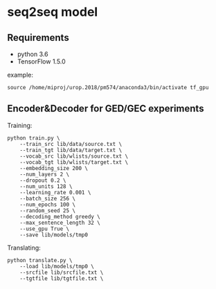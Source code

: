 
seq2seq model
=====================================================
Requirements
--------------------------------------
- python 3.6
- TensorFlow 1.5.0

example:

    source /home/miproj/urop.2018/pm574/anaconda3/bin/activate tf_gpu

Encoder&Decoder for GED/GEC experiments
--------------------------------------
Training:

    python train.py \
        --train_src lib/data/source.txt \
        --train_tgt lib/data/target.txt \
        --vocab_src lib/wlists/source.txt \
        --vocab_tgt lib/wlists/target.txt \
        --embedding_size 200 \
        --num_layers 2 \
        --dropout 0.2 \
        --num_units 128 \
        --learning_rate 0.001 \
        --batch_size 256 \
        --num_epochs 100 \
        --random_seed 25 \
        --decoding_method greedy \
        --max_sentence_length 32 \
        --use_gpu True \
        --save lib/models/tmp0

Translating:

    python translate.py \
        --load lib/models/tmp0 \
        --srcfile lib/srcfile.txt \ 
        --tgtfile lib/tgtfile.txt \ 

